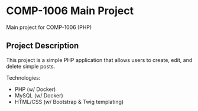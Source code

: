 # COMP-1006 Main Project

Main project for COMP-1006 (PHP)

## Project Description

This project is a simple PHP application that allows users to create, edit, and delete simple posts.

Technologies:

- PHP (w/ Docker)
- MySQL (w/ Docker)
- HTML/CSS (w/ Bootstrap & Twig templating)
